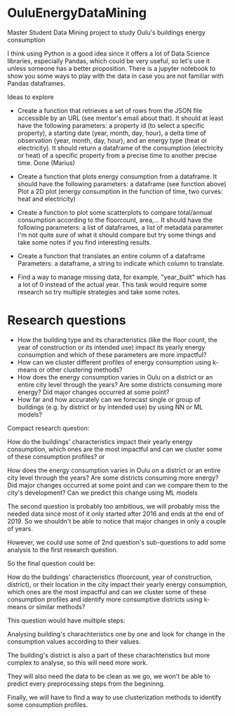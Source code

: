 # OuluEnergyDataMining
Master Student Data Mining project to study Oulu's buildings energy consumption


I think using Python is a good idea since it offers a lot of Data Science libraries, especially Pandas, which could be very useful, so let's use it unless someone has a better proposition.
There is a jupyter notebook to show you some ways to play with the data in case you are not familiar with Pandas dataframes.

Ideas to explore

- Create a function that retrieves a set of rows from the JSON file accessible by an URL (see mentor's email about that).
It should at least have the following parameters: a property id (to select a specific property), a starting date (year, month, day, hour), a delta time of observation (year, month, day, hour), and an energy type (heat or electricity).
It should return a dataframe of the consumption (electricity or heat) of a specific property from a precise time to another precise time. Done (Marius)

- Create a function that plots energy consumption from a dataframe.
It should have the following parameters: a dataframe (see function above)
Plot a 2D plot (energy consumption in the function of time, two curves: heat and electricity)

- Create a function to plot some scatterplots to compare total/annual consumption according to the floorcount, area,...
It should have the following parameters: a list of dataframes, a list of metadata parameter
I'm not quite sure of what it should compare but try some things and take some notes if you find interesting results.

- Create a function that translates an entire column of a dataframe
Parameters: a dataframe, a string to indicate which column to translate.

- Find a way to manage missing data, for example, "year_built" which has a lot of 0 instead of the actual year. This task would require some research so try multiple strategies and take some notes.

# Research questions
- How the building type and its characteristics (like the floor count, the year of construction or its intended use) impact its yearly energy consumption and which of these parameters are more impactful?
- How can we cluster different profiles of energy consumption using k-means or other clustering methods?
- How does the energy consumption varies in Oulu on a district or an entire city level through the years? Are some districts consuming more energy? Did major changes occurred at some point?
- How far and how accurately can we forecast single or group of buildings (e.g. by district or by intended use) by using NN or ML models?

Compact research question:

How do the buildings' characteristics impact their yearly energy consumption, which ones are the most impactful and can we cluster some of these consumption profiles?
or

How does the energy consumption varies in Oulu on a district or an entire city level through the years? Are some districts consuming more energy? Did major changes occurred at some point and can we compare them to the city's development?
Can we predict this change using ML models

The second question is probably too ambitious, we will probably miss the needed data since most of it only started after 2016 and ends at the end of 2019. 
So we shouldn't be able to notice that major changes in only a couple of years.

However, we could use some of 2nd question's sub-questions to add some analysis to the first research question.




So the final question could be:

How do the buildings' characteristics (floorcount, year of construction, district), or their location in the city impact their yearly energy consumption, which ones are the most impactful and can we cluster some of these consumption profiles and identify more consumptive districts using k-means or similar methods?

This question would have multiple steps:

Analysing building's charachteristics one by one and look for change in the consumption values according to their values.

The building's district is also a part of these charachteristics but more complex to analyse, so this will need more work.

They will also need the data to be clean as we go, we won't be able to predict every preprocessing steps from the begininng.

Finally, we will have to find a way to use clusterization methods to identify some consumption profiles.